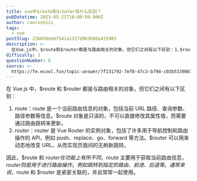 ```yaml
---
title: vue中$route和$router有什么区别？
pubDatetime: 2023-05-21T16:00:00.000Z
author: caorushizi
tags:
  - vue
postSlug: 23b050eb67541a1317d963b60a415983
description: >-
  在Vue.js中，$route和$router都是与路由相关的对象，但它们之间有以下区别：1.$route：$route是一个当前路由信息的对象，包括当前URL路径、查询参数、路径参数等信息。$rou
difficulty: 1
questionNumber: 8
source: >-
  https://fe.ecool.fun/topic-answer/7f131792-7ef0-47c3-b794-c03b5339867c?orderBy=updateTime&order=desc&tagId=14
---
```


在 Vue.js 中，$route 和 $router 都是与路由相关的对象，但它们之间有以下区别：

1.  $route：$route 是一个当前路由信息的对象，包括当前 URL 路径、查询参数、路径参数等信息。$route 对象是只读的，不可以直接修改其属性值，而需要通过路由跳转来更新。
2.  $router：$router 是 Vue Router 的实例对象，包括了许多用于导航控制和路由操作的 API，例如 push、replace、go、forward 等方法。$router 可以用来动态地改变 URL，从而实现页面间的无刷新跳转。

因此，$route 和 $router 在功能上有所不同，$route 主要用于获取当前路由信息，$router 则是用于进行路由操作，例如跳转到指定的路由、前进、后退等。通常来说，$route 和 $router 是紧密关联的，并且常常一起使用。
